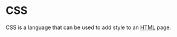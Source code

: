 # CSS

CSS is a language that can be used to add style to an [HTML](/wiki/HTML) page.


            

            